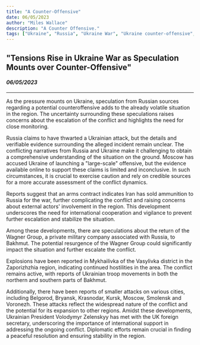 ```yaml
---
title: "A Counter-Offensive"
date: 06/05/2023
author: "Miles Wallace"
description: "A Counter Offensive."
tags: ["Ukraine", "Russia", "Ukraine War", "Ukraine counter-offensive", "Iran sold ammunition", "Bakhmut", "Wagner Group", "Mykhailivka", "Vasylivka district", "Zaporizhzhia region", "Belgorod", "Bryansk", "Krasnodar", "Kursk", "Moscow", "Smolensk", "Voronezh", "Ukrainian President Volodymyr Zelenskyy", "UK foreign secretary",  ]
---
```

## "Tensions Rise in Ukraine War as Speculation Mounts over Counter-Offensive"
#### _06/05/2023_ 
____
As the pressure mounts on Ukraine, speculation from Russian sources regarding a potential counteroffensive adds to the already volatile situation in the region. The uncertainty surrounding these speculations raises concerns about the escalation of the conflict and highlights the need for close monitoring.

Russia claims to have thwarted a Ukrainian attack, but the details and verifiable evidence surrounding the alleged incident remain unclear. The conflicting narratives from Russia and Ukraine make it challenging to obtain a comprehensive understanding of the situation on the ground. Moscow has accused Ukraine of launching a "large-scale" offensive, but the evidence available online to support these claims is limited and inconclusive. In such circumstances, it is crucial to exercise caution and rely on credible sources for a more accurate assessment of the conflict dynamics.

Reports suggest that an arms contract indicates Iran has sold ammunition to Russia for the war, further complicating the conflict and raising concerns about external actors' involvement in the region. This development underscores the need for international cooperation and vigilance to prevent further escalation and stabilize the situation.

Among these developments, there are speculations about the return of the Wagner Group, a private military company associated with Russia, to Bakhmut. The potential resurgence of the Wagner Group could significantly impact the situation and further escalate the conflict.

Explosions have been reported in Mykhailivka of the Vasylivka district in the Zaporizhzhia region, indicating continued hostilities in the area. The conflict remains active, with reports of Ukrainian troop movements in both the northern and southern parts of Bakhmut.

Additionally, there have been reports of smaller attacks on various cities, including Belgorod, Bryansk, Krasnodar, Kursk, Moscow, Smolensk and Voronezh. These attacks reflect the widespread nature of the conflict and the potential for its expansion to other regions. Amidst these developments, Ukrainian President Volodymyr Zelenskyy has met with the UK foreign secretary, underscoring the importance of international support in addressing the ongoing conflict. Diplomatic efforts remain crucial in finding a peaceful resolution and ensuring stability in the region.